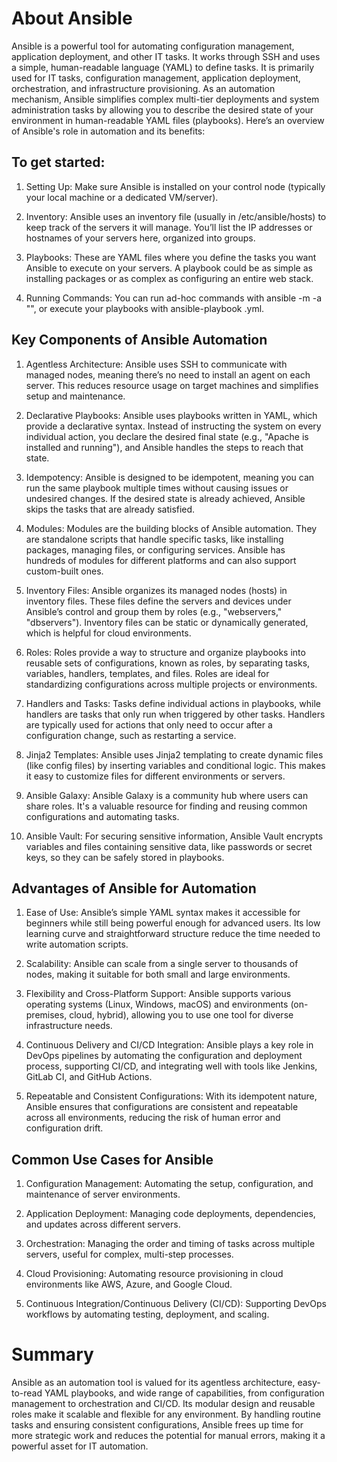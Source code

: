 # About Ansible

Ansible is a powerful tool for automating configuration management, application deployment, and other IT tasks. It works through SSH and uses a simple, human-readable language (YAML) to define tasks. It is primarily used for IT tasks, configuration management, application deployment, orchestration, and infrastructure provisioning. As an automation mechanism, Ansible simplifies complex multi-tier deployments and system administration tasks by allowing you to describe the desired state of your environment in human-readable YAML files (playbooks). Here’s an overview of Ansible's role in automation and its benefits:

## To get started:

1. Setting Up: Make sure Ansible is installed on your control node (typically your local machine or a dedicated VM/server).

2. Inventory: Ansible uses an inventory file (usually in /etc/ansible/hosts) to keep track of the servers it will manage. You’ll list the IP addresses or hostnames of your servers here, organized into groups.

3. Playbooks: These are YAML files where you define the tasks you want Ansible to execute on your servers. A playbook could be as simple as installing packages or as complex as configuring an entire web stack.

4. Running Commands: You can run ad-hoc commands with ansible <host-group> -m <module> -a "<command>", or execute your playbooks with ansible-playbook <playbook>.yml.

## Key Components of Ansible Automation

1. Agentless Architecture: Ansible uses SSH to communicate with managed nodes, meaning there’s no need to install an agent on each server. This reduces resource usage on target machines and simplifies setup and maintenance.

2. Declarative Playbooks: Ansible uses playbooks written in YAML, which provide a declarative syntax. Instead of instructing the system on every individual action, you declare the desired final state (e.g., "Apache is installed and running"), and Ansible handles the steps to reach that state.

3. Idempotency: Ansible is designed to be idempotent, meaning you can run the same playbook multiple times without causing issues or undesired changes. If the desired state is already achieved, Ansible skips the tasks that are already satisfied.

4. Modules: Modules are the building blocks of Ansible automation. They are standalone scripts that handle specific tasks, like installing packages, managing files, or configuring services. Ansible has hundreds of modules for different platforms and can also support custom-built ones.

5. Inventory Files: Ansible organizes its managed nodes (hosts) in inventory files. These files define the servers and devices under Ansible’s control and group them by roles (e.g., "webservers," "dbservers"). Inventory files can be static or dynamically generated, which is helpful for cloud environments.

6. Roles: Roles provide a way to structure and organize playbooks into reusable sets of configurations, known as roles, by separating tasks, variables, handlers, templates, and files. Roles are ideal for standardizing configurations across multiple projects or environments.

7. Handlers and Tasks: Tasks define individual actions in playbooks, while handlers are tasks that only run when triggered by other tasks. Handlers are typically used for actions that only need to occur after a configuration change, such as restarting a service.

8. Jinja2 Templates: Ansible uses Jinja2 templating to create dynamic files (like config files) by inserting variables and conditional logic. This makes it easy to customize files for different environments or servers.

9. Ansible Galaxy: Ansible Galaxy is a community hub where users can share roles. It's a valuable resource for finding and reusing common configurations and automating tasks.

10. Ansible Vault: For securing sensitive information, Ansible Vault encrypts variables and files containing sensitive data, like passwords or secret keys, so they can be safely stored in playbooks.


## Advantages of Ansible for Automation

1. Ease of Use: Ansible’s simple YAML syntax makes it accessible for beginners while still being powerful enough for advanced users. Its low learning curve and straightforward structure reduce the time needed to write automation scripts.

2. Scalability: Ansible can scale from a single server to thousands of nodes, making it suitable for both small and large environments.

3. Flexibility and Cross-Platform Support: Ansible supports various operating systems (Linux, Windows, macOS) and environments (on-premises, cloud, hybrid), allowing you to use one tool for diverse infrastructure needs.

4. Continuous Delivery and CI/CD Integration: Ansible plays a key role in DevOps pipelines by automating the configuration and deployment process, supporting CI/CD, and integrating well with tools like Jenkins, GitLab CI, and GitHub Actions.

5. Repeatable and Consistent Configurations: With its idempotent nature, Ansible ensures that configurations are consistent and repeatable across all environments, reducing the risk of human error and configuration drift.

## Common Use Cases for Ansible

1. Configuration Management: Automating the setup, configuration, and maintenance of server environments.

2. Application Deployment: Managing code deployments, dependencies, and updates across different servers.

3. Orchestration: Managing the order and timing of tasks across multiple servers, useful for complex, multi-step processes.

4. Cloud Provisioning: Automating resource provisioning in cloud environments like AWS, Azure, and Google Cloud.

5. Continuous Integration/Continuous Delivery (CI/CD): Supporting DevOps workflows by automating testing, deployment, and scaling.

# Summary
Ansible as an automation tool is valued for its agentless architecture, easy-to-read YAML playbooks, and wide range of capabilities, from configuration management to orchestration and CI/CD. Its modular design and reusable roles make it scalable and flexible for any environment. By handling routine tasks and ensuring consistent configurations, Ansible frees up time for more strategic work and reduces the potential for manual errors, making it a powerful asset for IT automation.
